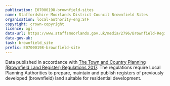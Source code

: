 ```yaml
---
publication: E07000198-brownfield-sites
name: Staffordshire Moorlands District Council Brownfield Sites
organisation: local-authority-eng:STF
copyright: crown-copyright
licence: ogl
data-url: https://www.staffsmoorlands.gov.uk/media/2796/Brownfield-Register-CSV-File/Excel/SM_Brownfield_Land_CSV.csv
data-gov-uk: 
task: brownfield_site
prefix: E07000198-brownfield-site
---
```


Data published in accordance with [The Town and Country Planning (Brownfield Land Register) Regulations 2017](http://www.legislation.gov.uk/uksi/2017/403/contents/made).
The regulations require Local Planning Authorities to prepare, maintain and publish registers of previously developed (brownfield) land suitable for residential development.

